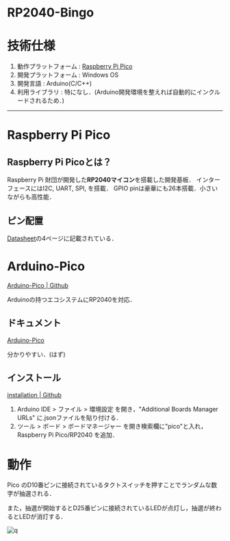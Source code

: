 # RP2040-Bingo

# 技術仕様
1. 動作プラットフォーム : [Raspberry Pi Pico](https://www.raspberrypi.com/products/raspberry-pi-pico/)
2. 開発プラットフォーム : Windows OS
3. 開発言語 : Arduino(C/C++)
4. 利用ライブラリ : 特になし．(Arduino開発環境を整えれば自動的にインクルードされるため．)

--- 

# Raspberry Pi Pico

## Raspberry Pi Picoとは？

Raspberry Pi 財団が開発した**RP2040マイコン**を搭載した開発基板．
インターフェースにはI2C, UART, SPI, を搭載．
GPIO pinは豪華にも26本搭載．小さいながらも高性能．

## ピン配置

[Datasheet](../../Document/pico-datasheet.pdf#4)の4ページに記載されている．

# Arduino-Pico

[Arduino-Pico | Github](https://github.com/earlephilhower/arduino-pico)

Arduinoの持つエコシステムにRP2040を対応．

## ドキュメント

[Arduino-Pico](https://arduino-pico.readthedocs.io/en/latest/)

分かりやすい．(はず)

## インストール

[installation | Github](https://github.com/earlephilhower/arduino-pico#installation)

1. Arduino IDE > ファイル > 環境設定 を開き，"Additional Boards Manager URLs" に.jsonファイルを貼り付ける．
2. ツール > ボード > ボードマネージャー を開き検索欄に"pico"と入れ，Raspberry Pi Pico/RP2040 を追加．

# 動作

Pico のD10番ピンに接続されているタクトスイッチを押すことでランダムな数字が抽選される．

また，抽選が開始するとD25番ピンに接続されているLEDが点灯し，抽選が終わるとLEDが消灯する．

![q](../../Movie/IMG_8504.gif)




